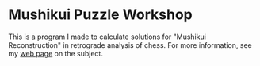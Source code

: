 # Mushikui Puzzle Workshop

This is a program I made to calculate solutions for "Mushikui Reconstruction" in retrograde analysis of chess.
For more information, see my [web page](https://www.abstreamace.com/retro/) on the subject.